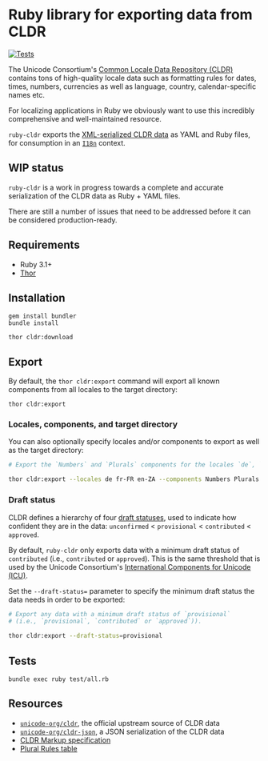# Ruby library for exporting data from CLDR

[![Tests](https://github.com/ruby-i18n/ruby-cldr/actions/workflows/test.yml/badge.svg)](https://github.com/ruby-i18n/ruby-cldr/actions/workflows/test.yml)

The Unicode Consortium's [Common Locale Data Repository (CLDR)](https://cldr.unicode.org/) contains tons of high-quality locale data such as formatting rules for dates, times, numbers, currencies as well as language, country, calendar-specific names etc.

For localizing applications in Ruby we obviously want to use this incredibly comprehensive and well-maintained resource.

`ruby-cldr` exports the [XML-serialized CLDR data](https://github.com/unicode-org/cldr/releases) as YAML and Ruby files, for consumption in an [`I18n`](https://github.com/ruby-i18n/i18n) context.

## WIP status

`ruby-cldr` is a work in progress towards a complete and accurate serialization of the CLDR data as Ruby + YAML files.

There are still a number of issues that need to be addressed before it can be considered production-ready.

## Requirements

  * Ruby 3.1+
  * [Thor](http://whatisthor.com/)

## Installation

```
gem install bundler
bundle install

thor cldr:download
```

## Export

By default, the `thor cldr:export` command will export all known components from all locales to the target directory:

```
thor cldr:export
```

### Locales, components, and target directory

You can also optionally specify locales and/or components to export as well as the target directory:

```bash
# Export the `Numbers` and `Plurals` components for the locales `de`, `fr-FR` and `en-ZA` to the `./data` target directory

thor cldr:export --locales de fr-FR en-ZA --components Numbers Plurals --target=./data

```

### Draft status

CLDR defines a hierarchy of four [draft statuses](http://www.unicode.org/reports/tr35/#Attribute_draft), used to indicate how confident they are in the data: `unconfirmed` < `provisional` < `contributed` < `approved`.

By default, `ruby-cldr` only exports data with a minimum draft status of `contributed` (i.e., `contributed` or `approved`). This is the same threshold that is used by the Unicode Consortium's [International Components for Unicode (ICU)](https://icu.unicode.org/).

Set the `--draft-status=` parameter to specify the minimum draft status the data needs in order to be exported:

```bash
# Export any data with a minimum draft status of `provisional`
# (i.e., `provisional`, `contributed` or `approved`)).

thor cldr:export --draft-status=provisional
```

## Tests

```
bundle exec ruby test/all.rb
```

## Resources

* [`unicode-org/cldr`](https://github.com/unicode-org/cldr), the official upstream source of CLDR data
* [`unicode-org/cldr-json`](https://github.com/unicode-org/cldr-json/), a JSON serialization of the CLDR data
* [CLDR Markup specification](http://www.unicode.org/reports/tr35/)
* [Plural Rules table](https://unicode-org.github.io/cldr-staging/charts/41/supplemental/language_plural_rules.html)
